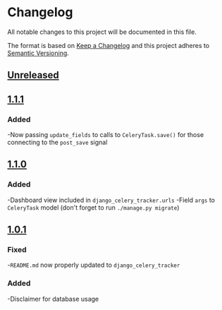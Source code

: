 # Changelog
All notable changes to this project will be documented in this file.

The format is based on [Keep a Changelog](http://keepachangelog.com/en/1.0.0/)
and this project adheres to [Semantic Versioning](http://semver.org/spec/v2.0.0.html).

## [Unreleased]

## [1.1.1]

### Added
-Now passing `update_fields` to calls to `CeleryTask.save()` for those connecting to the `post_save` signal

## [1.1.0]

### Added
-Dashboard view included in `django_celery_tracker.urls`
-Field `args` to `CeleryTask` model (don't forget to run `./manage.py migrate`)

## [1.0.1]

### Fixed
-`README.md` now properly updated to `django_celery_tracker`

### Added
-Disclaimer for database usage

[Unreleased]: https://github.com/chris-allen/django-celery-tracker/compare/v1.1.0...HEAD
[1.1.1]: https://github.com/chris-allen/django-celery-tracker/compare/v1.1.0...v1.1.1
[1.1.0]: https://github.com/chris-allen/django-celery-tracker/compare/v1.0.1...v1.1.0
[1.0.1]: https://github.com/chris-allen/django-celery-tracker/compare/v1.0.0...v1.0.1
